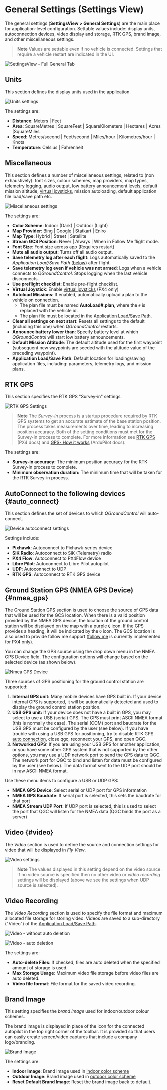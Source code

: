 # General Settings (Settings View)

The general settings (**SettingsView > General Settings**) are the main place for application-level configuration. Settable values include: display units, autoconnection devices, video display and storage, RTK GPS, brand image, and other miscellaneous settings.

> **Note** Values are settable even if no vehicle is connected. Settings that require a vehicle restart are indicated in the UI.

![SettingsView - Full General Tab](../../assets/settings/settings_view_general.jpg)

## Units

This section defines the display units used in the application.

![Units settings](../../assets/settings/settings_view_general_units.jpg)

The settings are:

- **Distance**: Meters | Feet
- **Area**: SquareMetres | SquareFeet | SquareKilometers | Hectares | Acres |SquareMiles
- **Speed**: Metres/second | Feet/second | Miles/hour | Kilometres/hour | Knots
- **Temperature**: Celsius | Fahrenheit

## Miscellaneous

This section defines a number of miscellaneous settings, related to (non exhaustively): font sizes, colour schemes, map providers, map types, telemetry logging, audio output, low battery announcement levels, default mission altitude, [virtual joysticks](../SettingsView/VirtualJoystick.md), mission autoloading, default application file load/save path etc.

![Miscellaneous settings](../../assets/settings/settings_view_general_miscellaneous.jpg)

The settings are:

- <span id="colour_scheme"></span>**Color Scheme**: Indoor (Dark) | Outdoor (Light)
- **Map Provider**: Bing | Google | Statkart | Eniro
- **Map Type**: Hybrid | Street | Satellite
- **Stream GCS Position**: Never | Always | When in Follow Me flight mode.
- **Font Size**: Font size across app (Requires restart)
- **Mute all audio output**: Turns off all audio output. 
- <span id="autosave_log"></span>**Save telemetry log after each flight**: Logs automatically saved to the *Application Load/Save Path* ([below](#load_save_path)) after flight. 
- **Save telemetry log even if vehicle was not armed**: Logs when a vehicle connects to *QGroundControl*. Stops logging when the last vehicle disconnects.
- **Use preflight checklist**: Enable pre-flight checklist.
- **Virtual Joystick**: Enable [virtual joysticks](../SettingsView/VirtualJoystick.md) (PX4 only)
- <span id="autoload_missions"></span> **Autoload Missions**: If enabled, automatically upload a plan to the vehicle on connection. 
  - The plan file must be named **AutoLoad#.plan**, where the `#` is replaced with the vehicle id. 
  - The plan file must be located in the [Application Load/Save Path](#load_save_path).
- **Clear all settings on next start**: Resets all settings to the default (including this one) when *QGroundControl* restarts.
- **Announce battery lower than**: Specify battery level at which *QGroundControl* will start low battery announcements.
- **Default Mission Altitude**: The default altitude used for the first waypoint (subsequent new waypoints are seeded with the altitude value of the preceding waypoint).
- <span id="load_save_path"></span>**Application Load/Save Path**: Default location for loading/saving application files, including: parameters, telemetry logs, and mission plans.

## RTK GPS

This section specifies the RTK GPS "Survey-in" settings.

![RTK GPS Settings](../../assets/settings/settings_view_general_rtk_gps.jpg)

> **Note** The *Survey-In* process is a startup procedure required by RTK GPS systems to get an accurate estimate of the base station position. The process takes measurements over time, leading to increasing position accuracy. Both of the setting conditions must met for the Survey-in process to complete. For more information see [RTK GPS](https://docs.px4.io/en/advanced_features/rtk-gps.html) (PX4 docs) and [GPS- How it works](http://ardupilot.org/copter/docs/common-gps-how-it-works.html#rtk-corrections) (ArduPilot docs).

The settings are:

- **Survey-in accuracy:** The minimum position accuracy for the RTK Survey-in process to complete.
- **Minimum observation duration:** The minimum time that will be taken for the RTK Survey-in process. 

## AutoConnect to the following devices {#auto_connect}

This section defines the set of devices to which *QGroundControl* will auto-connect.

![Device autoconnect settings](../../assets/settings/settings_view_general_autoconnect_devices.jpg)

Settings include:

- **Pixhawk**: Autoconnect to Pixhawk-series device
- **SiK Radio**: Autoconnect to SiK (Telemetry) radio
- **PX4 Flow**: Autoconnect to PX4Flow device
- **Libre Pilot**: Autoconnect to Libre Pilot autopilot
- **UDP**: Autoconnect to UDP
- **RTK GPS**: Autoconnect to RTK GPS device

## Ground Station GPS (NMEA GPS Device) {#nmea_gps}

The Ground Station GPS section is used to choose the source of GPS data that will be used for the GCS location. When there is a valid position provided by the NMEA GPS device, the location of the ground control station will be displayed on the map with a purple `Q` icon. If the GPS provides a heading, it will be indicated by the `Q` icon. The GCS location is also used to provide follow me support ([follow me](https://docs.px4.io/en/flight_modes/follow_me.html) is currently implemented for PX4 only).

You can change the GPS source using the drop down menu in the NMEA GPS Device field. The configuration options will change based on the selected device (as shown below).

![Nmea GPS Device](../../assets/settings/settings_view_general_gps.jpg)

Three sources of GPS positioning for the ground control station are supported:

1. **Internal GPS unit:** Many mobile devices have GPS built in. If your device internal GPS is supported, it will be automatically detected and used to display the ground control station position.
2. **USB GPS unit:** If your device does not have a built in GPS, you may select to use a USB (serial) GPS. The GPS must print ASCII NMEA format (this is normally the case). The serial (COM) port and baudrate for the USB GPS must be configured by the user (see below). If you have trouble with using a USB GPS for positioning, try to disable RTK GPS [auto connection](#auto_connect), close qgc, reconnect your GPS, and open QGC.
3. **Networked GPS:** If you are using your USB GPS for another application, or you have some other GPS system that is not supported by the other options, you may use a UDP network port to send the GPS data to QGC. The network port for QGC to bind and listen for data must be configured by the user (see below). The data format sent to the UDP port should be in raw ASCII NMEA format.

Use these menu items to configure a USB or UDP GPS:

- **NMEA GPS Device**: Select serial or UDP port for GPS information
- **NMEA GPS Baudrate**: If serial port is selected, this sets the baudrate for that port
- **NMEA Stream UDP Port**: If UDP port is selected, this is used to select the port that QGC will listen for the NMEA data (QGC binds the port as a server)

## Video {#video}

The *Video* section is used to define the source and connection settings for video that will be displayed in *Fly View*.

![Video settings](../../assets/settings/settings_view_general_video_udp.jpg)

> **Note** The values displayed in this setting depend on the video source. If no video source is specified then no other video or *video recording* settings will be displayed (above we see the settings when UDP source is selected).

## Video Recording

The *Video Recording* section is used to specify the file format and maximum allocated file storage for storing video. Videos are saved to a sub-directory ("Video") of the [Application Load/Save Path](#load_save_path).

![Video - without auto deletion](../../assets/settings/settings_view_general_video_recording.jpg)

![Video - auto deletion](../../assets/settings/settings_view_general_video_recording_auto_delete.jpg)

The settings are:

- **Auto-delete Files**: If checked, files are auto deleted when the specified amount of storage is used.
- **Max Storage Usage**: Maximum video file storage before video files are auto deleted.
- **Video file format**: File format for the saved video recording.

## Brand Image

This setting specifies the *brand image* used for indoor/outdoor colour schemes.

The brand image is displayed in place of the icon for the connected autopilot in the top right corner of the toolbar. It is provided so that users can easily create screen/video captures that include a company logo/branding.

![Brand Image](../../assets/settings/settings_view_general_brand_image.jpg)

The settings are:

- **Indoor Image**: Brand image used in [indoor color scheme](#colour_scheme)
- **Outdoor Image**: Brand image used in [outdoor color scheme](#colour_scheme)
- **Reset Default Brand Image**: Reset the brand image back to default.